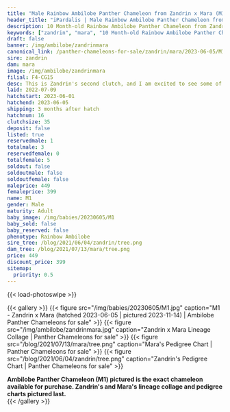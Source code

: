 ```yaml
---
title: "Male Rainbow Ambilobe Panther Chameleon from Zandrin x Mara (M1)"
header_title: "iPardalis | Male Rainbow Ambilobe Panther Chameleon from Zandrin x Mara | M1"
description: 10 Month-old Rainbow Ambilobe Panther Chameleon from Zandrin and Mara. This is Zandrin's second clutch, and I am excited to see some of his little ybbb color up! We've included sire and dam dendrograms if available, but you can view our Zandrin or Mara breeder pages for more information.
keywords: ["zandrin", "mara", "10 Month-old Rainbow Ambilobe Panther Chameleon", "baby chameleons for sale", "buy panther chameleon", "panther for sale", "ambilobe panther chameleons for sale", "ambilobe panther chameleon for sale"]
draft: false
banner: /img/ambilobe/zandrinmara
canonical_link: /panther-chameleons-for-sale/zandrin/mara/2023-06-05/M1/
sire: zandrin
dam: mara
image: /img/ambilobe/zandrinmara
filial: F4-CG15
desc: This is Zandrin's second clutch, and I am excited to see some of his little ybbb color up!
laid: 2022-07-09
hatchstart: 2023-06-01
hatchend: 2023-06-05
shipping: 3 months after hatch
hatchnum: 16
clutchsize: 35
deposit: false
listed: true
reservedmale: 1
totalmale: 3
reservedfemale: 0
totalfemale: 5
soldout: false
soldoutmale: false
soldoutfemale: false
maleprice: 449
femaleprice: 399
name: M1
gender: Male
maturity: Adult
baby_image: /img/babies/20230605/M1
baby_sold: false
baby_reserved: false
phenotype: Rainbow Ambilobe
sire_tree: /blog/2021/06/04/zandrin/tree.png
dam_tree: /blog/2021/07/13/mara/tree.png
price: 449
discount_price: 399
sitemap: 
  priority: 0.5
---
```


{{< load-photoswipe >}}

{{< gallery >}}
  {{< figure src="/img/babies/20230605/M1.jpg" caption="M1 - Zandrin x Mara (hatched 2023-06-05 | pictured 2023-11-14) | Ambilobe Panther Chameleons for sale" >}}
  {{< figure src="/img/ambilobe/zandrinmara.jpg" caption="Zandrin x Mara Lineage Collage | Panther Chameleons for sale" >}}
  {{< figure src="/blog/2021/07/13/mara/tree.png" caption="Mara's Pedigree Chart | Panther Chameleons for sale" >}}
  {{< figure src="/blog/2021/06/04/zandrin/tree.png" caption="Zandrin's Pedigree Chart | Panther Chameleons for sale" >}}
  <figcaption itemprop="description"><strong>Ambilobe Panther Chameleon (M1) pictured is the exact chameleon available for purchase. Zandrin's and Mara's lineage collage and pedigree charts pictured last.</strong></figcaption>
{{< /gallery >}}
